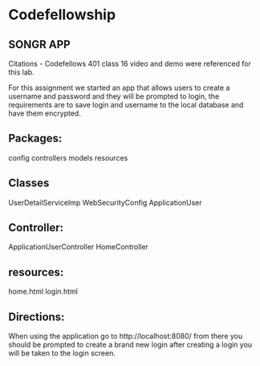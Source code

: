 # Codefellowship

## SONGR APP

Citations -  Codefellows 401 class 16 video and demo were referenced for this lab. 

For this assignment we started an app that allows users to create a username and password and they
will be prompted to login, the requirements are to save login and username to the local database and have them encrypted. 

## Packages:

config
controllers
models
resources

## Classes

UserDetailServiceImp
WebSecurityConfig
ApplicationUser

## Controller:

ApplicationUserController
HomeController

## resources: 
home.html
login.html

 ## Directions: 
 When using the application go to http://localhost:8080/ 
 from there you should be prompted to create a brand new login
 after creating a login you will be taken to the login screen. 
 
